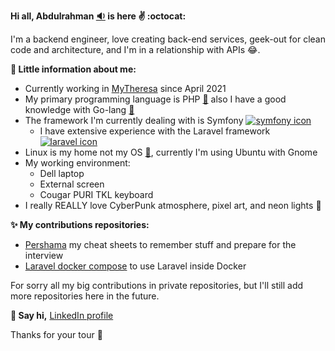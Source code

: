 **Hi all, Abdulrahman [:sound:](https://www.pronouncenames.com/search?name=abdulrahman) is here :v: :octocat:**

I'm a backend engineer, love creating back-end services, geek-out for clean code and architecture, and I'm in a relationship with APIs :joy:.

**:movie_camera: Little information about me:**
* Currently working in [MyTheresa](https://github.com/mytheresa) since April 2021
* My primary programming language is PHP [:elephant:](https://www.php.net/) also I have a good knowledge with Go-lang [:otter:](https://golang.org/)
* The framework I'm currently dealing with is Symfony [![symfony icon](https://symfony.com/favicons/favicon-16x16.png)](https://symfony.com/)  
   * I have extensive experience with the Laravel framework [![laravel icon](https://laravel.com/img/favicon/favicon-16x16.png)](https://laravel.com/)
* Linux is my home not my OS [:penguin:](https://ubuntu.com/), currently I'm using Ubuntu with Gnome
* My working environment:
    * Dell laptop
    * External screen
    * Cougar PURI TKL keyboard
* I really REALLY love CyberPunk atmosphere, pixel art, and neon lights :city_sunset:

**:sparkles: My contributions repositories:**
* [Pershama](https://github.com/abdulrahman19/Pershama) my cheat sheets to remember stuff and prepare for the interview
* [Laravel docker compose](https://github.com/abdulrahman19/Laravel-docker-compose) to use Laravel inside Docker

For sorry all my big contributions in private repositories, but I'll still add more repositories here in the future.

**:incoming_envelope: Say hi,** [LinkedIn profile](https://www.linkedin.com/in/abdulrahman-asaad1989/)

Thanks for your tour :wave:
